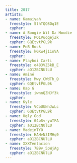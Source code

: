 ```yaml
---
title: 2017
artists:
- name: Kamaiyah
  freestyle: SlhTQQ8Oq1E
  cypher:
- name: A Boogie Wit Da Hoodie
  freestyle: PO1VuqqejZk
  cypher: GQEtvtPGL9k
- name: PnB Rock
  freestyle: kGKw4j11oVA
  cypher:
- name: Playboi Carti
  freestyle: o483VZ5kB_E
  cypher: aO12BCNUlLU
- name: Aminé
  freestyle: Mwy_CWdTh_Q
  cypher: GQEtvtPGL9k
- name: Kap G
  freestyle: iwnnQZHJf3k
  cypher:
- name: Kyle
  freestyle: VCoUUNnJwLc
  cypher: GQEtvtPGL9k
- name: Ugly God
  freestyle: G4oSv-yuTFA
  cypher: aO12BCNUlLU
- name: MadeinTYO
  freestyle: HAHvN3IMHq0
  cypher: aO12BCNUlLU
- name: XXXTentacion
  freestyle: 7B9v_5pWjAg
  cypher: aO12BCNUlLU
---
```

